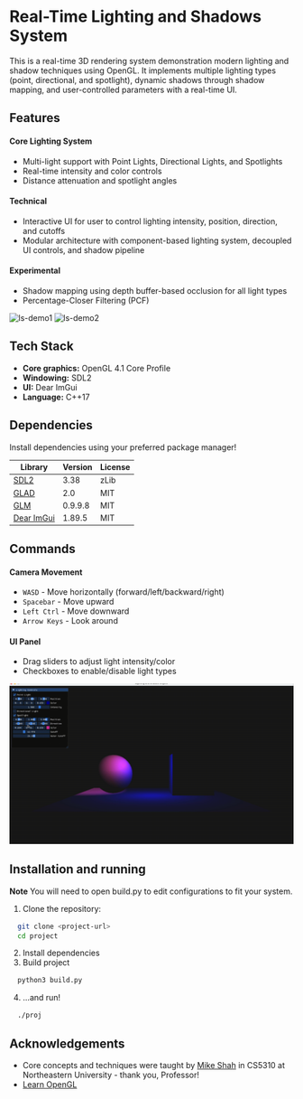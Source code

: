 
# Real-Time Lighting and Shadows System

This is a real-time 3D rendering system demonstration modern lighting and shadow techniques using OpenGL. It implements multiple lighting types (point, directional, and spotlight), dynamic shadows through shadow mapping, and user-controlled parameters with a real-time UI.

## Features
#### Core Lighting System
-  Multi-light support with Point Lights, Directional Lights, and Spotlights
- Real-time intensity and color controls
- Distance attenuation and spotlight angles

#### Technical
- Interactive UI for user to control lighting intensity, position, direction, and cutoffs
- Modular architecture with component-based lighting system, decoupled UI controls, and shadow pipeline

#### Experimental
- Shadow mapping using depth buffer-based occlusion for all light types
- Percentage-Closer Filtering (PCF)

![ls-demo1](demo/ls-demo1.gif)
![ls-demo2](demo/ls-demo2.gif)



## Tech Stack

- **Core graphics:** OpenGL 4.1 Core Profile
- **Windowing:** SDL2
- **UI:** Dear ImGui
- **Language:** C++17


## Dependencies

Install dependencies using your preferred package manager!

| Library  | Version  |     License |
| --- | --- | -- |
| [SDL2](https://www.libsdl.org)  | 3.38  | zLib |
| [GLAD](https://glad.dav1d.de)  | 2.0 | MIT|
| [GLM](https://github.com/g-truc/glm) | 0.9.9.8 | MIT | 
| [Dear ImGui](https://github.com/ocornut/imgui) | 1.89.5 | MIT

## Commands


#### Camera Movement
- `WASD` - Move horizontally (forward/left/backward/right)  
- `Spacebar` - Move upward  
- `Left Ctrl` - Move downward  
- `Arrow Keys` - Look around  

#### UI Panel
- Drag sliders to adjust light intensity/color  
- Checkboxes to enable/disable light types  

![ls-demo3](demo/ls-demo3.gif)

## Installation and running
**Note** You will need to open build.py to edit configurations to fit your system.
1. Clone the repository:
```bash
  git clone <project-url>
  cd project
  ```
2. Install dependencies
3. Build project
```bash
  python3 build.py
  ```
4. ...and run!
```bash
  ./proj
  ```
    
## Acknowledgements

 - Core concepts and techniques were taught by [Mike Shah](https://www.mshah.io) in CS5310 at Northeastern University - thank you, Professor!
 - [Learn OpenGL](https://learnopengl.com/) 



